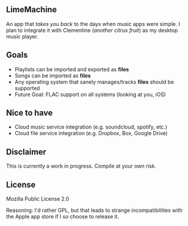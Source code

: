## LimeMachine

An app that *takes you back* to the days when music apps were simple. I plan
to integrate it with Clementine (*another citrus fruit*) as my desktop music
player.

## Goals

* Playlists can be imported and exported as __files__
* Songs can be imported as __files__
* Any operating system that sanely manages/tracks __files__ should be supported
* Future Goal: FLAC support on all systems (looking at you, iOS)

## Nice to have

* Cloud music service integration (e.g. soundcloud, spotify, etc.)
* Cloud file service integration (e.g. Dropbox, Box, Google Drive)

## Disclaimer

This is currently a work in progress. Compile at your own risk.

## License

Mozilla Public License 2.0

Reasoning: I'd rather GPL, but that leads to strange incompatibilities with
the Apple app store if I so choose to release it.
